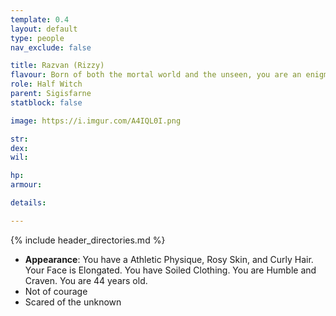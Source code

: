 ```yaml
---
template: 0.4
layout: default
type: people
nav_exclude: false

title: Razvan (Rizzy)
flavour: Born of both the mortal world and the unseen, you are an enigma to some and feared by many. Yours is the tale of what happens when two worlds collide.
role: Half Witch
parent: Sigisfarne
statblock: false

image: https://i.imgur.com/A4IQL0I.png

str: 
dex: 
wil: 

hp: 
armour: 

details:

---
```


{% include header_directories.md %}

- **Appearance**: You have a Athletic Physique, Rosy Skin, and Curly Hair. Your Face is Elongated. You have Soiled Clothing. You are Humble and Craven. You are 44 years old.
- Not of courage
- Scared of the unknown
